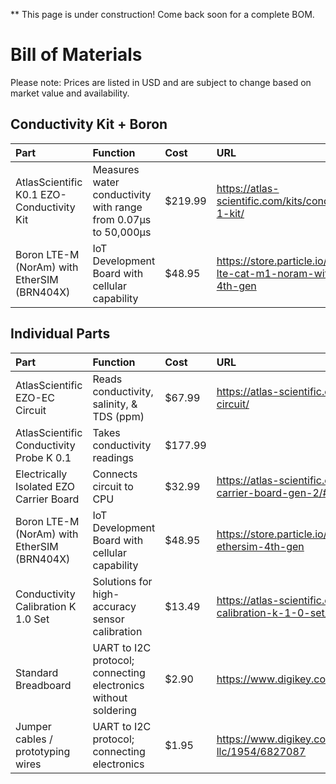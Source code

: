 ** This page is under construction! Come back soon for a complete BOM.

# Bill of Materials
Please note: Prices are listed in USD and are subject to change based on market value and availability.

## Conductivity Kit + Boron
Part | Function | Cost | URL
| :---------------- | :------ | :---- | :---- |
AtlasScientific K0.1 EZO-Conductivity Kit | Measures water conductivity with range from 0.07µs to 50,000µs | $219.99 | https://atlas-scientific.com/kits/conductivity-k-0-1-kit/
Boron LTE-M (NorAm) with EtherSIM (BRN404X) | IoT Development Board with cellular capability | $48.95 | https://store.particle.io/products/boron-lte-cat-m1-noram-with-ethersim-4th-gen


## Individual Parts
Part | Function | Cost | URL
| :---------------- | :------ | :---- | :---- |
AtlasScientific EZO-EC Circuit | Reads conductivity, salinity, & TDS (ppm)| $67.99 | https://atlas-scientific.com/embedded-solutions/ezo-conductivity-circuit/
AtlasScientific Conductivity Probe K 0.1 | Takes conductivity readings | $177.99
Electrically Isolated EZO Carrier Board | Connects circuit to CPU | $32.99 | https://atlas-scientific.com/carrier-boards/electrically-isolated-ezo-carrier-board-gen-2/#
Boron LTE-M (NorAm) with EtherSIM (BRN404X) | IoT Development Board with cellular capability | $48.95 | https://store.particle.io/products/boron-lte-cat-m1-noram-with-ethersim-4th-gen
Conductivity Calibration K 1.0 Set | Solutions for high-accuracy sensor calibration | $13.49 | https://atlas-scientific.com/calibration-solutions/conductivity-calibration-k-1-0-set/#
Standard Breadboard | UART to I2C protocol; connecting electronics without soldering | $2.90 | https://www.digikey.com/en/products/detail/dfrobot/FIT0096/7597069
Jumper cables / prototyping wires | UART to I2C protocol; connecting electronics | $1.95 | https://www.digikey.com/en/products/detail/adafruit-industries-llc/1954/6827087